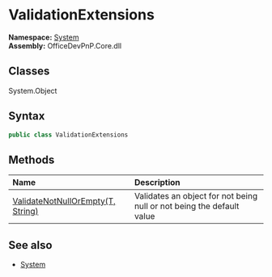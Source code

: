 # ValidationExtensions
  

**Namespace:** [System](System.md)  
**Assembly:** OfficeDevPnP.Core.dll  
## Classes
System.Object  
## Syntax
```C#
public class ValidationExtensions
```
## Methods
|**Name**|**Description**|
|:-----|:-----|
| [ValidateNotNullOrEmpty(T, String)](ValidationExtensionsValidateNotNullOrEmptyTString.md) | Validates an object for not being null or not being the default value
## See also
- [System](System.md)
